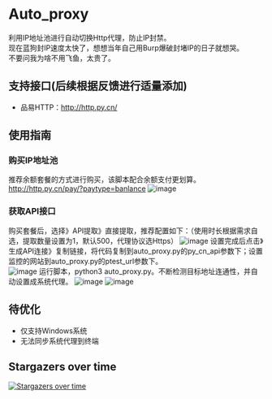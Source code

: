 # Auto_proxy

利用IP地址池进行自动切换Http代理，防止IP封禁。  
现在蓝狗封IP速度太快了，想想当年自己用Burp爆破封堵IP的日子就想哭。      
不要问我为啥不用飞鱼，太贵了。  

## 支持接口(后续根据反馈进行适量添加)   

- 品易HTTP：http://http.py.cn/  

## 使用指南 

### 购买IP地址池   

推荐余额套餐的方式进行购买，该脚本配合余额支付更划算。  
http://http.py.cn/pay/?paytype=banlance 
![image](https://github.com/Mustard404/Auto_proxy/blob/main/demo/1.jpg) 

### 获取API接口 

购买套餐后，选择》API提取》直接提取，推荐配置如下：（使用时长根据需求自选，提取数量设置为1，默认500，代理协议选Https）
![image](https://github.com/Mustard404/Auto_proxy/blob/main/demo/2.jpg) 
设置完成后点击》生成API连接》复制链接，将代码复制到auto_proxy.py的py_cn_api参数下；设置监控的网站到auto_proxy.py的ptest_url参数下。   
![image](https://github.com/Mustard404/Auto_proxy/blob/main/demo/3.jpg) 
运行脚本，python3 auto_proxy.py。不断检测目标地址连通性，并自动设置成系统代理。 
![image](https://github.com/Mustard404/Auto_proxy/blob/main/demo/4.jpg) 
![image](https://github.com/Mustard404/Auto_proxy/blob/main/demo/5.jpg) 

## 待优化  

- 仅支持Windows系统 
- 无法同步系统代理到终端    

## Stargazers over time 

[![Stargazers over time](https://starchart.cc/Mustard404/Auto_proxy.svg)](https://starchart.cc/Mustard404/Auto_proxy)


